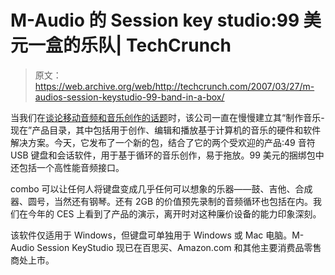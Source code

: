 # M-Audio 的 Session key studio:99 美元一盒的乐队| TechCrunch

> 原文：<https://web.archive.org/web/http://techcrunch.com/2007/03/27/m-audios-session-keystudio-99-band-in-a-box/>

当我们在[谈论移动音频和音乐创作的话题](https://web.archive.org/web/20160421001158/http://crunchgear.com/2007/03/27/m-audio-02-midi-keyboard-hands-on/)时，该公司一直在慢慢建立其“制作音乐-现在”产品目录，其中包括用于创作、编辑和播放基于计算机的音乐的硬件和软件解决方案。今天，它发布了一个新的包，结合了它的两个受欢迎的产品:49 音符 USB 键盘和会话软件，用于基于循环的音乐创作，易于拖放。99 美元的捆绑包中还包括一个高性能音频接口。

combo 可以让任何人将键盘变成几乎任何可以想象的乐器——鼓、吉他、合成器、圆号，当然还有钢琴。还有 2GB 的价值预先录制的音频循环也包括在内。我们在今年的 CES 上看到了产品的演示，离开时对这种廉价设备的能力印象深刻。

该软件仅适用于 Windows，但键盘可单独用于 Windows 或 Mac 电脑。M-Audio Session KeyStudio 现已在百思买、Amazon.com 和其他主要消费品零售商处上市。
